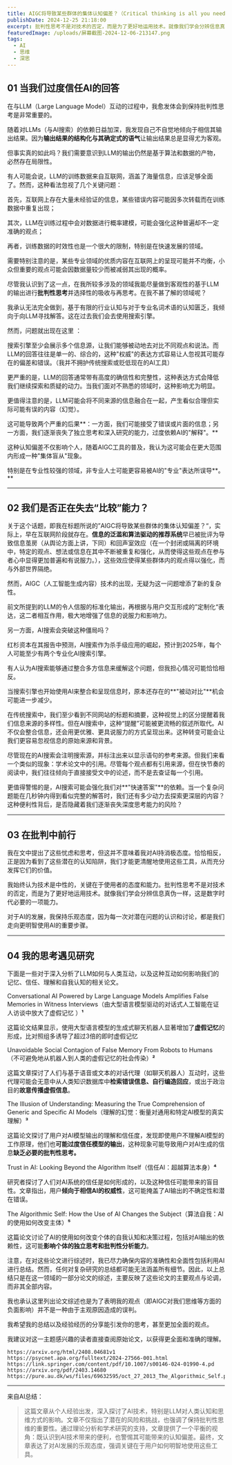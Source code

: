 ```yaml
---
title: AIGC将导致某些群体的集体认知偏差？（Critical thinking is all you need）
publishDate: 2024-12-25 21:18:00
excerpt: 批判性思考不是对技术的否定，而是为了更好地运用技术。就像我们学会分辨信息真伪一样，这是数字时代必要的一项能力。
featuredImage: /uploads/屏幕截图-2024-12-06-213147.png
tags:
  - AI
  - 思维
  - 深思
---
```

## 01 当我们过度信任AI的回答

在与LLM（Large Language Model）互动的过程中，我愈发体会到保持批判性思考是非常重要的。

随着对LLMs（与AI搜索）的依赖日益加深，我发现自己不自觉地倾向于相信其输出结果。因为**输出结果的结构化与其确定式的语气**让输出结果总是显得尤为客观。

但事实真的如此吗？我们需要意识到LLM的输出仍然是基于算法和数据的产物，必然存在局限性。

有人可能会说，LLM的训练数据来自互联网，涵盖了海量信息，应该足够全面了。然而，这种看法忽视了几个关键问题：

首先，互联网上存在大量未经验证的信息，某些错误内容可能因多次转载而在训练数据中重复出现；

其次，LLM在训练过程中会对数据进行概率建模，可能会强化这种普遍却不一定准确的观点；

再者，训练数据的时效性也是一个很大的限制，特别是在快速发展的领域。

需要特别注意的是，某些专业领域的优质内容在互联网上的呈现可能并不均衡，小众但重要的观点可能会因数据量较少而被减弱其出现的概率。

尽管我认识到了这一点，在我所较多涉及的领域我能尽量做到客观性的基于LLM的输出进行**批判性思考**并选择性的吸收与再思考。在我不甚了解的领域呢？

我承认无法完全做到，基于有限的行业认知与对于专业名词术语的认知匮乏，我倾向于向LLM寻找解答。这在过去我们会去使用搜索引擎。

然而，问题就出现在这里 ：

搜索引擎至少会展示多个信息源，让我们能够被动地去对比不同观点和说法。而LLM的回答往往是单一的、综合的，这种"权威"的表达方式容易让人忽视其可能存在的偏差和错误。（我并不拥护传统搜索或贬低现在的AI工具）

更严重的是，LLM的回答通常带有高度的确信性和完整性，这种表达方式会降低我们继续探索和质疑的动力。当我们面对不熟悉的领域时，这种影响尤为明显。

更值得注意的是，LLM可能会将不同来源的信息融合在一起，产生看似合理但实际可能有误的内容（幻觉）。

这可能导致两个严重的后果**：一方面，我们可能接受了错误或片面的信息；另一方面，我们逐渐丧失了独立思考和深入研究的能力，过度依赖AI的"解释"。**

这种认知偏差不仅影响个人，随着AIGC工具的普及，我认为这可能会在更大范围内形成一种"集体盲从"现象。

特别是在专业性较强的领域，非专业人士可能更容易被AI的"专业"表达所误导**。**

---

## 02 我们是否正在失去“比较”能力？

关于这个话题，即我在标题所说的”AIGC将导致某些群体的集体认知偏差？“，实际上，早在互联网阶段就存在。**信息的泛滥和算法驱动的推荐系统**早已被批评为导致信息茧房（从舆论方面上讲，下同）和回声室效应（在一个封闭或隔离的环境中，特定的观点、想法或信息在其中不断被重复和强化，从而使得这些观点在参与者心中显得更加普遍和有说服力。），这些效应使得某些群体内的观点得以强化，而与外部世界隔绝。  

然而，AIGC（人工智能生成内容）技术的出现，无疑为这一问题增添了新的复杂性。

前文所提到的LLM的令人信服的标准化输出，再根据与用户交互形成的”定制化“表达，这二者相互作用，极大地增强了信息的说服力和影响力。

另一方面，AI搜索会突破这种僵局吗？

红杉资本在其报告中预测，AI搜索作为杀手级应用的崛起，预计到2025年，每个人可能至少有两个专业化AI搜索引擎。

有人认为AI搜索能够通过整合多方信息来缓解这个问题，但我担心情况可能恰恰相反。

当搜索引擎也开始使用AI来整合和呈现信息时，原本还存在的**"被动对比"**机会可能进一步减少。

在传统搜索中，我们至少看到不同网站的标题和摘要，这种视觉上的区分提醒着我们信息来源的多样性。但在AI搜索中，这种“提醒”可能被更流畅的叙述所取代。AI不仅会整合信息，还会用更优雅、更具说服力的方式呈现出来。这种转变可能会让我们更容易忽视信息的原始来源和背景。

尽管现在的AI搜索会注明搜索源，并标注出来以显示语句的参考来源。但我们来看一个类似的现象：学术论文中的引用。尽管每个观点都有引用来源，但在快节奏的阅读中，我们往往倾向于直接接受文中的论述，而不是去查证每一个引用。

更值得警惕的是，AI搜索可能会强化我们对**"快速答案"**的依赖。当一个复杂问题能在几秒钟内得到看似完整的解答时，我们还有多少动力去探索更深层的内容？这种便利性背后，是否隐藏着我们逐渐丧失深度思考能力的风险？

---

## 03 在批判中前行

我在文中提出了这些忧虑和思考，但这并不意味着我对AI持消极态度。恰恰相反，正是因为看到了这些潜在的认知陷阱，我们才能更清醒地使用这些工具，从而充分发挥它们的价值。

我始终认为技术是中性的，关键在于使用者的态度和能力。批判性思考不是对技术的否定，而是为了更好地运用技术。就像我们学会分辨信息真伪一样，这是数字时代必要的一项能力。

对于AI的发展，我保持乐观态度，因为每一次对潜在问题的认识和讨论，都是我们走向更明智使用AI的重要步骤。

---

## 04 我的思考遇见研究

下面是一些对于深入分析了LLM如何与人类互动，以及这种互动如何影响我们的记忆、信任、理解和自我认知的相关论文。

Conversational AI Powered by Large Language Models Amplifies False Memories in Witness Interviews（由大型语言模型驱动的对话式人工智能在证人访谈中放大了虚假记忆 ）**¹**

这篇论文结果显示，使用大型语言模型的生成式聊天机器人显著增加了**虚假记忆**的形成，比对照组多诱导了超过3倍的即时虚假记忆

Unavoidable Social Contagion of False Memory From Robots to Humans （不可避免地从机器人到人类的虚假记忆的社会传染）**²**

这篇文章探讨了人们与基于语音或文本的对话代理（如聊天机器人）互动时，这些代理可能会无意中从人类知识数据库中**检索错误信息、自行编造回应**，或出于政治目的**故意传播虚假信息**。

The Illusion of Understanding: Measuring the True Comprehension of Generic and Specific AI Models（理解的幻觉：衡量对通用和特定AI模型的真实理解）**³**

这篇论文探讨了用户对AI模型输出的理解和信任度，发现即使用户不理解AI模型的工作原理，他们也**可能过度信任模型的输出**，这种现象可能导致用户对AI生成的信息**缺乏必要的批判性思考。**

Trust in AI: Looking Beyond the Algorithm Itself（信任AI：超越算法本身）**⁴**

研究者探讨了人们对AI系统的信任是如何形成的，以及这种信任可能带来的盲目性。文章指出，用户**倾向于相信AI的权威性**，这可能掩盖了AI输出的不确定性和潜在错误。

The Algorithmic Self: How the Use of AI Changes the Subject（算法自我：AI的使用如何改变主体）**⁵**

这篇论文讨论了AI的使用如何改变个体的自我认知和决策过程，包括对AI输出的依赖性，这可能**影响个体的独立思考和批判性分析能力**。

注意，在对这些论文进行综述时，我已尽力确保内容的准确性和全面性包括利用AI进行总结。然而，任何对复杂研究的总结都可能无法涵盖所有细节。因此，以上总结只是在这一领域的一部分论文的综述，主要反映了这些论文的主要观点与论调，而非其全部内容。

我也承认这里列出论文综述也是为了表明我的观点（即AIGC对我们思维等方面的负面影响）并不是一种由于主观原因造成的误判。

我希望我的总结以及经验经历的分享能引发你的思考，甚至更加全面的观点。

我建议对这一主题感兴趣的读者直接查阅原始论文，以获得更全面和准确的理解。

```
https://arxiv.org/html/2408.04681v1
https://psycnet.apa.org/fulltext/2024-27566-001.html
https://link.springer.com/content/pdf/10.1007/s00146-024-01990-4.pd
https://arxiv.org/pdf/2403.14680
https://pure.au.dk/ws/files/69632595/oct_27_2013_The_Algorithmic_Self.pdf
```
 
---


来自AI总结：

> 这篇文章从个人经验出发，深入探讨了AI技术，特别是LLM对人类认知和思维方式的影响。文章不仅指出了潜在的风险和挑战，也强调了保持批判性思维的重要性。通过理论分析和学术研究的支持，文章提供了一个平衡的视角：既认识到AI技术带来的便利，也警惕其可能带来的认知偏差。最终，文章表达了对AI发展的乐观态度，强调关键在于用户如何明智地使用这些工具。

